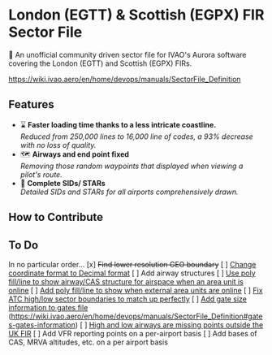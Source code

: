 # London (EGTT) & Scottish (EGPX) FIR Sector File
:wave: An unofficial community driven sector file for IVAO's Aurora software covering the London (EGTT) and Scottish (EGPX) FIRs.

https://wiki.ivao.aero/en/home/devops/manuals/SectorFile_Definition

## Features
+ :hourglass: **Faster loading time thanks to a less intricate coastline.**  
*Reduced from 250,000 lines to 16,000 line of codes, a 93% decrease with no loss of quality.*
+ :world_map: **Airways and end point fixed**  
*Removing those random waypoints that displayed when viewing a pilot's route.*
+ :door: **Complete SIDs/ STARs**  
*Detailed SIDs and STARs for all airports comprehensively drawn.*

## How to Contribute

## To Do
In no particular order...
[x] <strike>Find lower resolution GEO boundary</strike>
[ ] [Change coordinate format to Decimal format][i1]
[ ] Add airway structures
[ ] [Use poly fill/line to show airway/CAS structure for airspace when an area unit is online][i2]
[ ] [Add poly fill/line to show when external area units are online][i3]
[ ] [Fix ATC high/low sector boundaries to match up perfectly][i4]
[ ] [Add gate size information to gates file][i5] (https://wiki.ivao.aero/en/home/devops/manuals/SectorFile_Definition#gates-gates-information)
[ ] [High and low airways are missing points outside the UK FIR][i6]
[ ] Add VFR reporting points on a per-airport basis
[ ] Add bases of CAS, MRVA altitudes, etc. on a per airport basis


[i1]: https://github.com/IVAO-XU/EG-Sector-File/issues/1
[i2]: https://github.com/IVAO-XU/EG-Sector-File/issues/2
[i3]: https://github.com/IVAO-XU/EG-Sector-File/issues/3
[i4]: https://github.com/IVAO-XU/EG-Sector-File/issues/4
[i5]: https://github.com/IVAO-XU/EG-Sector-File/issues/5
[i6]: https://github.com/IVAO-XU/EG-Sector-File/issues/6

